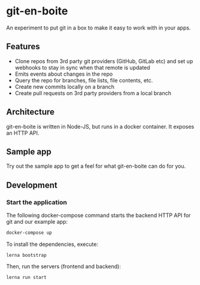# git-en-boite

An experiment to put git in a box to make it easy to work with in your apps.

## Features

* Clone repos from 3rd party git providers (GitHub, GitLab etc) and set up webhooks to stay in sync when that remote is updated
* Emits events about changes in the repo
* Query the repo for branches, file lists, file contents, etc.
* Create new commits locally on a branch
* Create pull requests on 3rd party providers from a local branch

## Architecture

git-en-boite is written in Node-JS, but runs in a docker container. It exposes an HTTP API.

## Sample app

Try out the sample app to get a feel for what git-en-boite can do for you.

## Development

### Start the application

The following docker-compose command starts the backend HTTP API for git and our
example app:

```bash
docker-compose up
```
To install the dependencies, execute:

```
lerna bootstrap
```

Then, run the servers (frontend and backend):

```
lerna run start
```
